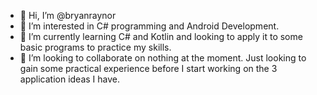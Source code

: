 - 👋 Hi, I’m @bryanraynor
- 👀 I’m interested in C# programming and Android Development.
- 🌱 I’m currently learning C# and Kotlin and looking to apply it to some basic programs to practice my skills.
- 💞️ I’m looking to collaborate on nothing at the moment. Just looking to gain some practical experience before I start working on the 3 application ideas I have.

<!---
bryanraynor/bryanraynor is a ✨ special ✨ repository because its `README.md` (this file) appears on your GitHub profile.
You can click the Preview link to take a look at your changes.
--->

